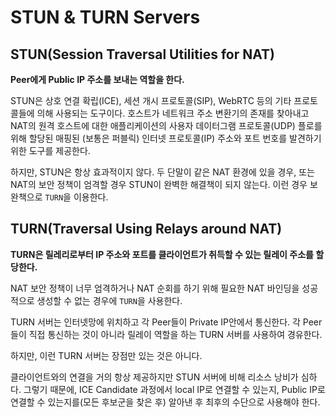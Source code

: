 # STUN & TURN Servers

## STUN(Session Traversal Utilities for NAT)

**Peer에게 Public IP 주소를 보내는 역할을 한다.**

STUN은 상호 연결 확립(ICE), 세션 개시 프로토콜(SIP), WebRTC 등의 기타 프로토콜들에 의해 사용되는 도구이다. 호스트가 네트워크 주소 변환기의 존재를 찾아내고 NAT의 원격 호스트에 대한 애플리케이션의 사용자 데이터그램 프로토콜(UDP) 플로를 위해 할당된 매핑된 (보통은 퍼블릭) 인터넷 프로토콜(IP) 주소와 포트 번호를 발견하기 위한 도구를 제공한다.

하지만, STUN은 항상 효과적이지 않다. 두 단말이 같은 NAT 환경에 있을 경우, 또는 NAT의 보안 정책이 엄격할 경우 STUN이 완벽한 해결책이 되지 않는다. 이런 경우 보완책으로 `TURN`을 이용한다.


## TURN(Traversal Using Relays around NAT)
**TURN은 릴레리로부터 IP 주소와 포트를 클라이언트가 취득할 수 있는 릴레이 주소를 할당한다.**

NAT 보안 정책이 너무 엄격하거나 NAT 순회를 하기 위해 필요한 NAT 바인딩을 성공적으로 생성할 수 없는 경우에 `TURN`을 사용한다.

TURN 서버는 인터넷망에 위치하고 각 Peer들이 Private IP안에서 통신한다. 각 Peer들이 직접 통신하는 것이 아니라 릴레이 역할을 하는 TURN 서버를 사용하여 경유한다.

하지만, 이런 TURN 서버는 장점만 있는 것은 아니다.

클라이언트와의 연결을 거의 항상 제공하지만 STUN 서버에 비해 리소스 낭비가 심하다. 그렇기 때문에, ICE Candidate 과정에서 local IP로 연결할 수 있는지, Public IP로 연결할 수 있는지를(모든 후보군을 찾은 후) 알아낸 후 최후의 수단으로 사용해야 한다.
